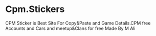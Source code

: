 # Cpm.Stickers
CPM Sticker is Best Site For Copy&amp;Paste and Game Details.CPM free Accounts and Cars and meetup&amp;Clans for free Made By M Ali
